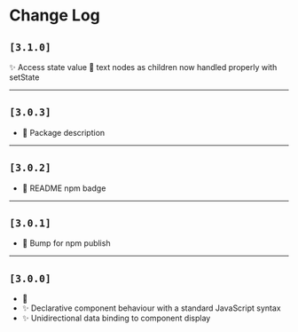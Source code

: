 # Change Log

## `[3.1.0]`
✨ Access state value
🐛 text nodes as children now handled properly with setState

---
## `[3.0.3]`
- 📝 Package description

---
## `[3.0.2]`
- 📝 README npm badge

---
## `[3.0.1]`
- 🚀 Bump for npm publish

---
## `[3.0.0]`
- 🎉
- ✨ Declarative component behaviour with a standard JavaScript syntax
- ✨ Unidirectional data binding to component display